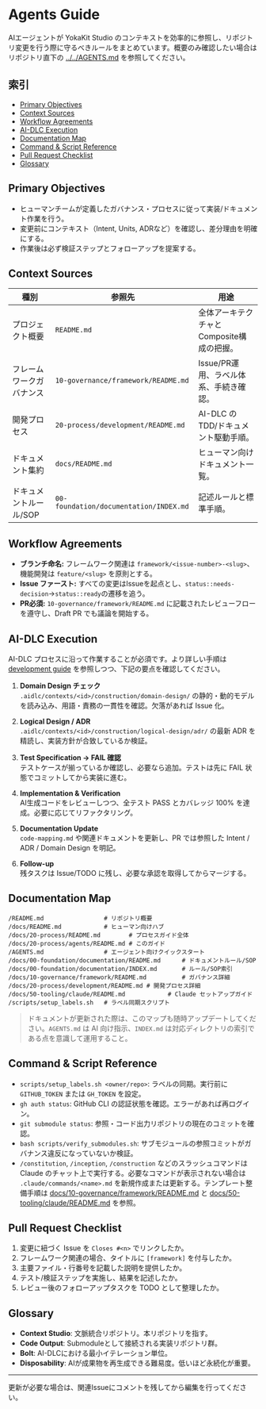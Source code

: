 # Agents Guide

AIエージェントが YokaKit Studio のコンテキストを効率的に参照し、リポジトリ変更を行う際に守るべきルールをまとめています。概要のみ確認したい場合はリポジトリ直下の [../../AGENTS.md](../../AGENTS.md) を参照してください。

## 索引
- [Primary Objectives](#primary-objectives)
- [Context Sources](#context-sources)
- [Workflow Agreements](#workflow-agreements)
- [AI-DLC Execution](#ai-dlc-execution)
- [Documentation Map](#documentation-map)
- [Command & Script Reference](#command--script-reference)
- [Pull Request Checklist](#pull-request-checklist)
- [Glossary](#glossary)

## Primary Objectives
- ヒューマンチームが定義したガバナンス・プロセスに従って実装/ドキュメント作業を行う。
- 変更前にコンテキスト（Intent, Units, ADRなど）を確認し、差分理由を明確にする。
- 作業後は必ず検証ステップとフォローアップを提案する。

## Context Sources
| 種別 | 参照先 | 用途 |
|------|---------|------|
| プロジェクト概要 | `README.md` | 全体アーキテクチャとComposite構成の把握。 |
| フレームワークガバナンス | `10-governance/framework/README.md` | Issue/PR運用、ラベル体系、手続き確認。 |
| 開発プロセス | `20-process/development/README.md` | AI-DLC のTDD/ドキュメント駆動手順。 |
| ドキュメント集約 | `docs/README.md` | ヒューマン向けドキュメント一覧。 |
| ドキュメントルール/SOP | `00-foundation/documentation/INDEX.md` | 記述ルールと標準手順。 |

## Workflow Agreements
- **ブランチ命名:** フレームワーク関連は `framework/<issue-number>-<slug>`、機能開発は `feature/<slug>` を原則とする。
- **Issue ファースト:** すべての変更はIssueを起点とし、`status::needs-decision`→`status::ready`の遷移を追う。
- **PR必須:** `10-governance/framework/README.md` に記載されたレビューフローを遵守し、Draft PR でも議論を開始する。

## AI-DLC Execution
AI-DLC プロセスに沿って作業することが必須です。より詳しい手順は [development guide](../development/README.md) を参照しつつ、下記の要点を確認してください。

1. **Domain Design チェック**  
   `.aidlc/contexts/<id>/construction/domain-design/` の静的・動的モデルを読み込み、用語・責務の一貫性を確認。欠落があれば Issue 化。

2. **Logical Design / ADR**  
   `.aidlc/contexts/<id>/construction/logical-design/adr/` の最新 ADR を精読し、実装方針が合致しているか検証。

3. **Test Specification → FAIL 確認**  
   テストケースが揃っているか確認し、必要なら追加。テストは先に FAIL 状態でコミットしてから実装に進む。

4. **Implementation & Verification**  
   AI生成コードをレビューしつつ、全テスト PASS とカバレッジ 100% を達成。必要に応じてリファクタリング。

5. **Documentation Update**  
   `code-mapping.md` や関連ドキュメントを更新し、PR では参照した Intent / ADR / Domain Design を明記。

6. **Follow-up**  
   残タスクは Issue/TODO に残し、必要な承認を取得してからマージする。

## Documentation Map
```
/README.md                 # リポジトリ概要
/docs/README.md            # ヒューマン向けハブ
/docs/20-process/README.md        # プロセスガイド全体
/docs/20-process/agents/README.md # このガイド
/AGENTS.md                 # エージェント向けクイックスタート
/docs/00-foundation/documentation/README.md      # ドキュメントルール/SOP
/docs/00-foundation/documentation/INDEX.md       # ルール/SOP索引
/docs/10-governance/framework/README.md          # ガバナンス詳細
/docs/20-process/development/README.md # 開発プロセス詳細
/docs/50-tooling/claude/README.md            # Claude セットアップガイド
/scripts/setup_labels.sh   # ラベル同期スクリプト
```
> ドキュメントが更新された際は、このマップも随時アップデートしてください。`AGENTS.md` は AI 向け指示、`INDEX.md` は対応ディレクトリの索引である点を意識して運用すること。

## Command & Script Reference
- `scripts/setup_labels.sh <owner/repo>`: ラベルの同期。実行前に `GITHUB_TOKEN` または `GH_TOKEN` を設定。
- `gh auth status`: GitHub CLI の認証状態を確認。エラーがあれば再ログイン。
- `git submodule status`: 参照・コード出力リポジトリの現在のコミットを確認。
- `bash scripts/verify_submodules.sh`: サブモジュールの参照コミットがガバナンス違反になっていないか検証。
- `/constitution`, `/inception`, `/construction` などのスラッシュコマンドは Claude のチャット上で実行する。必要なコマンドが表示されない場合は `.claude/commands/<name>.md` を新規作成または更新する。テンプレート整備手順は [docs/10-governance/framework/README.md](../../10-governance/framework/README.md#スラッシュコマンドテンプレート運用) と [docs/50-tooling/claude/README.md](../../50-tooling/claude/README.md) を参照。

## Pull Request Checklist
1. 変更に紐づく Issue を `Closes #<n>` でリンクしたか。
2. フレームワーク関連の場合、タイトルに `[framework]` を付与したか。
3. 主要ファイル・行番号を記載した説明を提供したか。
4. テスト/検証ステップを実施し、結果を記述したか。
5. レビュー後のフォローアップタスクを TODO として整理したか。

## Glossary
- **Context Studio**: 文脈統合リポジトリ。本リポジトリを指す。
- **Code Output**: Submoduleとして接続される実装リポジトリ群。
- **Bolt**: AI-DLCにおける最小イテレーション単位。
- **Disposability**: AIが成果物を再生成できる難易度。低いほど永続化が重要。

---
更新が必要な場合は、関連Issueにコメントを残してから編集を行ってください。
